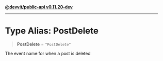 [**@devvit/public-api v0.11.20-dev**](../README.md)

---

# Type Alias: PostDelete

> **PostDelete** = `"PostDelete"`

The event name for when a post is deleted

